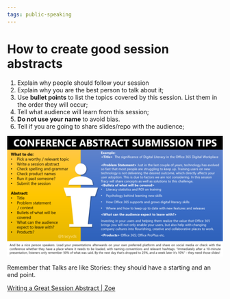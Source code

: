 ```yaml
---
tags: public-speaking
---
```


# How to create good session abstracts

1. Explain why people should follow your session
2. Explain why you are the best person to talk about it;
3. Use **bullet points** to list the topics covered by this session. List them in the order they will occur;
4. Tell what audience will learn from this session;
5. **Do not use your name** to avoid bias.
6. Tell if you are going to share slides/repo with the audience;

![How to create session abstracts](./session-abstracts-guidelines.png)

Remember that Talks are like Stories: they should have a starting and an end point.

[Writing a Great Session Abstract | Zoe](https://zoe-365.com/writing-a-great-session-abstract/)
